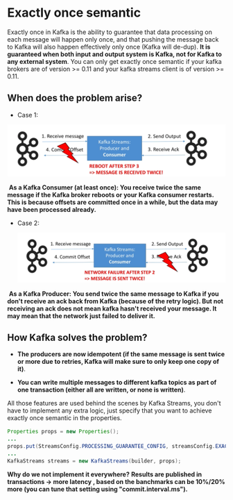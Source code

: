 # Exactly once semantic

Exactly once in Kafka is the ability to guarantee that data processing on each message will happen only once, and that pushing the message back to Kafka will also happen effectively only once (Kafka will de-dup). **It is guaranteed when both input and output system is Kafka, not for Kafka to any external system**. You can only get exactly once semantic if your kafka brokers are of version >= 0.11 and your kafka streams client is of version >= 0.11.

## When does the problem arise?

- Case 1:

<img src="./atLeastOnceBehaviour.png" alt="at least one behaviour" style="zoom:50%;" />

​		**As a Kafka Consumer (at least once): You receive twice the same message if the Kafka broker reboots or your Kafka consumer restarts. This 	          	    is because offsets are committed once in a while, but the data may have been processed already.**

- Case 2:

  <img src="./atLeastOnceBehaviourCase2.png" alt="at least one behaviour" style="zoom:50%;" />

​	  **As a Kafka Producer: You send twice the same message to Kafka if you don't receive an ack back from Kafka (because of the retry logic). But not      	  receiving an ack does not mean kafka hasn't received your message. It may mean that the network just failed to deliver it.**

## How Kafka solves the problem?

- **The producers are now idempotent (if the same message is sent twice or more due to retries, Kafka will make sure to only keep one copy of it)**.

- **You can write multiple messages to different kafka topics as part of one transaction (either all are written, or none is written)**.

All those features are used behind the scenes by Kafka Streams, you don't have to implement any extra logic, just specify that you want to achieve exactly once semantic in the properties.

```java
Properties props = new Properties();
...
props.put(StreamsConfig.PROCESSING_GUARANTEE_CONFIG, streamsConfig.EXACTLY_ONCE);
...
KafkaStreams streams = new KafkaStreams(builder, props);
```

**Why do we not implement it everywhere?** **Results are published in transactions -> more latency , based on the banchmarks can be 10%/20% more (you can tune that setting using "commit.interval.ms").**

